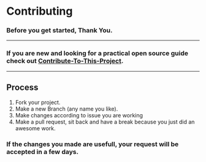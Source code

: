 # Contributing

### Before you get started, Thank You.

<hr>

### If you are new and looking for a practical open source guide check out <a href='https://github.com/0-harshit-0/Contribute-To-This-Project'>Contribute-To-This-Project</a>.

<hr>

## Process

1. Fork your project.
2. Make a new Branch (any name you like).
3. Make changes according to issue you are working
4. Make a pull request, sit back and have a break because you just did an awesome work.

### If the changes you made are usefull, your request will be accepted in a few days.

